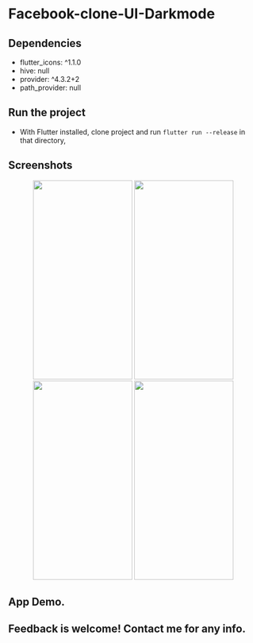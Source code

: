 # Facebook-clone-UI-Darkmode

## Dependencies 
 - flutter_icons: ^1.1.0
 - hive: null
 - provider: ^4.3.2+2
 - path_provider: null

 
## Run the project
- With Flutter installed, clone project and run `flutter run --release` in that directory,


## Screenshots

<p align ="middle">
 
 <img src ="https://user-images.githubusercontent.com/47661086/102709908-9aa5f700-42d4-11eb-9a0b-809ce8f66f91.jpg" width="200" height="400"/> 
 <img src = "https://user-images.githubusercontent.com/47661086/102709904-98dc3380-42d4-11eb-9a12-253107707496.jpg" width="200" height="400" /> 
 <img src="https://user-images.githubusercontent.com/47661086/102709902-9548ac80-42d4-11eb-975f-e606ef9be800.jpg" width="200" height="400" />
 <img src ="https://user-images.githubusercontent.com/47661086/102709905-9974ca00-42d4-11eb-990f-995d80ed44b1.jpg" width="200" height="400"/>
</p>
 


## App Demo.
  

## Feedback is welcome! Contact me for any info.
